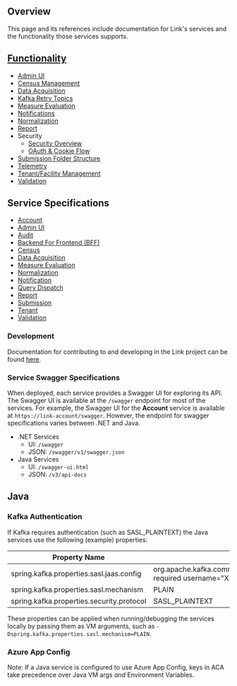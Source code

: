 
## Overview

This page and its references include documentation for Link's services and the functionality those services supports.

## [Functionality](functionality/README.md)

* [Admin UI](functionality/admin_ui.md)
* [Census Management](functionality/census_management.md)
* [Data Acquisition](functionality/data_acquisition.md)
* [Kafka Retry Topics](functionality/retry_topics.md)
* [Measure Evaluation](functionality/measure_eval.md)
* [Notifications](functionality/notifications.md)
* [Normalization](functionality/normalization.md)
* [Report](functionality/report.md)
* Security
  * [Security Overview](functionality/security_overview.md)
  * [OAuth & Cookie Flow](functionality/oauth_flow.md)
* [Submission Folder Structure](functionality/submission_folder.md)
* [Telemetry](functionality/telemetry.md)
* [Tenant/Facility Management](functionality/tenant_mgmt.md)
* [Validation](functionality/validation.md)

## Service Specifications

* [Account](service_specs/account.md)
* [Admin UI](service_specs/admin_ui.md)
* [Audit](service_specs/audit.md)
* [Backend For Frontend (BFF)](service_specs/bff.md)
* [Census](service_specs/census.md)
* [Data Acquisition](service_specs/data_acquisition.md)
* [Measure Evaluation](service_specs/measure_eval.md)
* [Normalization](service_specs/normalization.md)
* [Notification](service_specs/notification.md)
* [Query Dispatch](service_specs/query_dispatch.md)
* [Report](service_specs/report.md)
* [Submission](service_specs/submission.md)
* [Tenant](service_specs/tenant.md)
* [Validation](service_specs/validation.md)

### Development

Documentation for contributing to and developing in the Link project can be found [here](development/README.md).

### Service Swagger Specifications

When deployed, each service provides a Swagger UI for exploring its API. The Swagger UI is available at the `/swagger` endpoint for most of the services. For example, the Swagger UI for the **Account** service is available at `https://link-account/swagger`. However, the endpoint for swagger specifications varies between .NET and Java.

* .NET Services
  * UI: `/swagger`
  * JSON: `/swagger/v1/swagger.json`
* Java Services
  * UI: `/swagger-ui.html`
  * JSON: `/v3/api-docs`

## Java

### Kafka Authentication

If Kafka requires authentication (such as SASL_PLAINTEXT) the Java services use the following (example) properties:

| Property Name                             | Value                                                                                               |
|-------------------------------------------|-----------------------------------------------------------------------------------------------------|
| spring.kafka.properties.sasl.jaas.config  | org.apache.kafka.common.security.plain.PlainLoginModule required username=\"XXX\" password=\"XXX\"; |
| spring.kafka.properties.sasl.mechanism    | PLAIN                                                                                               |
| spring.kafka.properties.security.protocol | SASL_PLAINTEXT                                                                                      |

These properties can be applied when running/debugging the services locally by passing them as VM arguments, such as `-Dspring.kafka.properties.sasl.mechanism=PLAIN`.

### Azure App Config

Note: If a Java service is configured to use Azure App Config, keys in ACA take precedence over Java VM args _and_ Environment Variables.